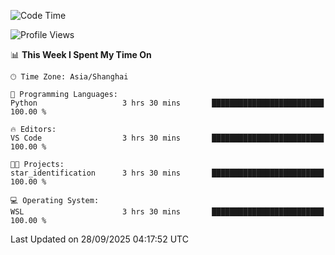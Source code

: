 <!--START_SECTION:waka-->
![Code Time](http://img.shields.io/badge/Code%20Time-3%2C130%20hrs%2051%20mins-blue)

![Profile Views](http://img.shields.io/badge/Profile%20Views-0-blue)

📊 **This Week I Spent My Time On** 

```text
🕑︎ Time Zone: Asia/Shanghai

💬 Programming Languages: 
Python                   3 hrs 30 mins       █████████████████████████   100.00 % 

🔥 Editors: 
VS Code                  3 hrs 30 mins       █████████████████████████   100.00 % 

🐱‍💻 Projects: 
star_identification      3 hrs 30 mins       █████████████████████████   100.00 % 

💻 Operating System: 
WSL                      3 hrs 30 mins       █████████████████████████   100.00 % 
```


 Last Updated on 28/09/2025 04:17:52 UTC
<!--END_SECTION:waka-->